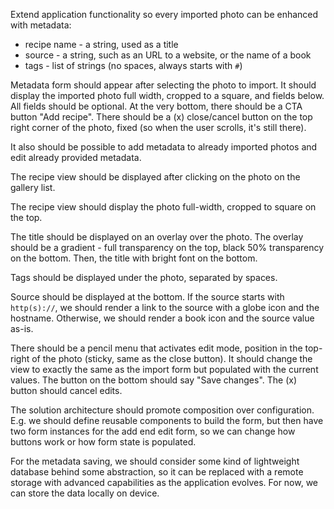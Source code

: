 Extend application functionality so every imported photo can be enhanced with metadata:

 * recipe name - a string, used as a title
 * source - a string, such as an URL to a website, or the name of a book
 * tags - list of strings (no spaces, always starts with `#`)

Metadata form should appear after selecting the photo to import. It should display the imported photo full width, cropped to a square, and fields below. All fields should be optional. At the very bottom, there should be a CTA button "Add recipe". There should be a (x) close/cancel button on the top right corner of the photo, fixed (so when the user scrolls, it's still there).

It also should be possible to add metadata to already imported photos and edit already provided metadata.

The recipe view should be displayed after clicking on the photo on the gallery list.

The recipe view should display the photo full-width, cropped to square on the top.

The title should be displayed on an overlay over the photo. The overlay should be a gradient - full transparency on the top, black 50% transparency on the bottom. Then, the title with bright font on the bottom.

Tags should be displayed under the photo, separated by spaces.

Source should be displayed at the bottom. If the source starts with `http(s)://`, we should render a link to the source with a globe icon and the hostname. Otherwise, we should render a book icon and the source value as-is.

There should be a pencil menu that activates edit mode, position in the top-right of the photo (sticky, same as the close button). It should change the view to exactly the same as the import form but populated with the current values. The button on the bottom should say "Save changes". The (x) button should cancel edits.

The solution architecture should promote composition over configuration. E.g. we should define reusable components to build the form, but then have two form instances for the add end edit form, so we can change how buttons work or how form state is populated.

For the metadata saving, we should consider some kind of lightweight database behind some abstraction, so it can be replaced with a remote storage with advanced capabilities as the application evolves. For now, we can store the data locally on device.